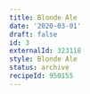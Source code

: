```yaml
---
title: Blonde Ale
date: '2020-03-01'
draft: false
id: 3
externalId: 323118
style: Blonde Ale
status: archive
recipeId: 950155
---
```

